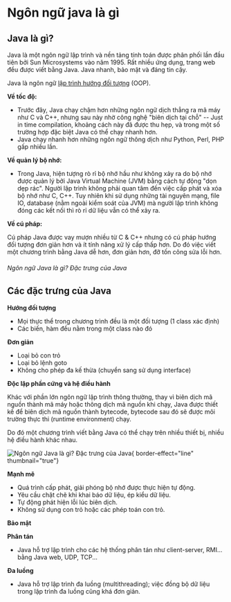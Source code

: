 # Ngôn ngữ java là gì

Java là gì?
-----------

Java là một ngôn ngữ lập trình và nền tảng tính toán được phân phối lần đầu tiên bởi Sun Microsystems vào năm 1995. Rất nhiều ứng dụng, trang web đều được viết bằng Java. Java nhanh, bảo mật và đáng tin cậy.

Java là ngôn ngữ [lập trình hướng đối tượng](lap-trinh-huong-doi-tuong-la-gi-uu-nhuoc-diem.md) (OOP).

**Về tốc độ:**

-   Trước đây, Java chạy chậm hơn những ngôn ngữ dịch thẳng ra mã máy như C và C++, nhưng sau này nhờ công nghệ "biên dịch tại chỗ" -- Just in time compilation, khoảng cách này đã được thu hẹp, và trong một số trường hợp đặc biệt Java có thể chạy nhanh hơn.
-   Java chạy nhanh hơn những ngôn ngữ thông dịch như Python, Perl, PHP gấp nhiều lần.

**Về quản lý bộ nhớ:**

-   Trong Java, hiện tượng rò rỉ bộ nhớ hầu như không xảy ra do bộ nhớ được quản lý bởi Java Virtual Machine (JVM) bằng cách tự động "dọn dẹp rác". Người lập trình không phải quan tâm đến việc cấp phát và xóa bộ nhớ như C, C++. Tuy nhiên khi sử dụng những tài nguyên mạng, file IO, database (nằm ngoài kiểm soát của JVM) mà người lập trình không đóng các kết nối thì rò rỉ dữ liệu vẫn có thể xảy ra.

**Về cú pháp:**

Cú pháp Java được vay mượn nhiều từ C & C++ nhưng có cú pháp hướng đối tượng đơn giản hơn và ít tính năng xử lý cấp thấp hơn. Do đó việc viết một chương trình bằng Java dễ hơn, đơn giản hơn, đỡ tốn công sửa lỗi hơn.

###### Ngôn ngữ Java là gì? Đặc trưng của Java

Các đặc trưng của Java
----------------------

**Hướng đối tượng**

-   Mọi thực thể trong chương trình đều là một đối tượng (1 class xác định)
-   Các biến, hàm đều nằm trong một class nào đó

**Đơn giản**

-   Loại bỏ con trỏ
-   Loại bỏ lệnh goto
-   Không cho phép đa kế thừa (chuyển sang sử dụng interface)

**Độc lập phần cứng và hệ điều hành**

Khác với phần lớn ngôn ngữ lập trình thông thường, thay vì biên dịch mã nguồn thành mã máy hoặc thông dịch mã nguồn khi chạy, Java được thiết kế để biên dịch mã nguồn thành bytecode, bytecode sau đó sẽ được môi trường thực thi (runtime environment) chạy.

Do đó một chương trình viết bằng Java có thể chạy trên nhiều thiết bị, nhiều hệ điều hành khác nhau.

![Ngôn ngữ Java là gì? Đặc trưng của Java](java-la-gi.png){ border-effect="line" thumbnail="true"}

**Mạnh mẽ**

-   Quá trình cấp phát, giải phóng bộ nhớ được thực hiện tự động.
-   Yêu cầu chặt chẽ khi khai báo dữ liệu, ép kiểu dữ liệu.
-   Tự động phát hiện lỗi lúc biên dịch.
-   Không sử dụng con trỏ hoặc các phép toán con trỏ.

**Bảo mật**

**Phân tán**

-   Java hỗ trợ lập trình cho các hệ thống phân tán như client-server, RMI... bằng Java web, UDP, TCP...

**Đa luồng**

-   Java hỗ trợ lập trình đa luồng (multithreading); việc đồng bộ dữ liệu trong lập trình đa luồng cũng khá đơn giản.
